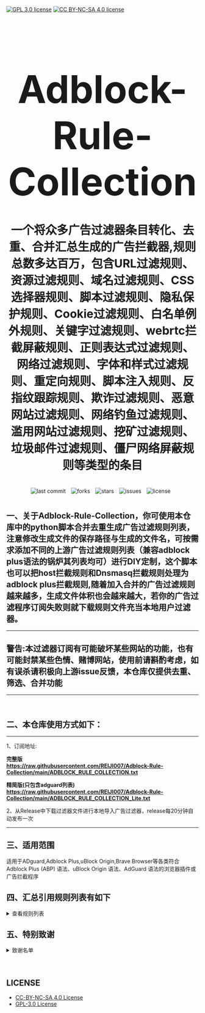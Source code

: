 [![GPL 3.0 license](https://img.shields.io/badge/License-GPL%20v3-blue.svg)](https://github.com/REIJI007/Adblock-Rule-Collection/blob/main/LICENSE-GPL3.0)
[![CC BY-NC-SA 4.0 license](https://img.shields.io/badge/License-CC%20BY--NC--SA%204.0-lightgrey.svg)](https://github.com/REIJI007/Adblock-Rule-Collection/blob/main/LICENSE-CC%20BY-NC-SA%204.0)
<!-- 居中的大标题 -->
<h1 align="center" style="font-size: 100px; margin-bottom: 40px;">Adblock-Rule-Collection</h1>

<!-- 居中的副标题 -->
<h2 align="center" style="font-size: 30px; margin-bottom: 40px;">一个将众多广告过滤器条目转化、去重、合并汇总生成的广告拦截器,规则总数多达百万，包含URL过滤规则、资源过滤规则、域名过滤规则、CSS选择器规则、脚本过滤规则、隐私保护规则、Cookie过滤规则、白名单例外规则、关键字过滤规则、webrtc拦截屏蔽规则、正则表达式过滤规则、网络过滤规则、字体和样式过滤规则、重定向规则、脚本注入规则、反指纹跟踪规则、欺诈过滤规则、恶意网站过滤规则、网络钓鱼过滤规则、滥用网站过滤规则、挖矿过滤规则、垃圾邮件过滤规则、僵尸网络屏蔽规则等类型的条目</h2>

<!-- 徽章（根据需要调整） -->
<p align="center" style="margin-bottom: 40px;">
    <img src="https://img.shields.io/badge/last%20commit-today-brightgreen" alt="last commit" style="margin-right: 10px;">
    <img src="https://img.shields.io/github/forks/REIJI007/Adblock-Rule-Collection" alt="forks" style="margin-right: 10px;">
    <img src="https://img.shields.io/github/stars/REIJI007/Adblock-Rule-Collection" alt="stars" style="margin-right: 10px;">
    <img src="https://img.shields.io/github/issues/REIJI007/Adblock-Rule-Collection" alt="issues" style="margin-right: 10px;">
    <img src="https://img.shields.io/github/license/REIJI007/Adblock-Rule-Collection" alt="license" style="margin-right: 10px;">
</p>


## 一、关于Adblock-Rule-Collection，你可使用本仓库中的python脚本合并去重生成广告过滤规则列表，注意修改生成文件的保存路径与生成的文件名，可按需求添加不同的上游广告过滤规则列表（兼容adblock plus语法的锅炉其列表均可）进行DIY定制，这个脚本也可以把host拦截规则和Dnsmasq拦截规则处理为adblock plus拦截规则,随着加入合并的广告过滤规则越来越多，生成文件体积也会越来越大，若你的广告过滤程序订阅失败则就下载规则文件充当本地用户过滤器。

<hr>

## 警告:本过滤器订阅有可能破坏某些网站的功能，也有可能封禁某些色情、赌博网站，使用前请斟酌考虑，如有误杀请积极向上游issue反馈，本仓库仅提供去重、筛选、合并功能

<hr>
<br>

## 二、本仓库使用方式如下：

<hr> 
1、订阅地址: 

**完整版** <br>
**https://raw.githubusercontent.com/REIJI007/Adblock-Rule-Collection/main/ADBLOCK_RULE_COLLECTION.txt** <br>

**精简版(只包含adguard列表)** <br>
**https://raw.githubusercontent.com/REIJI007/Adblock-Rule-Collection/main/ADBLOCK_RULE_COLLECTION_Lite.txt** <br>

2、从Release中下载过滤器文件进行本地导入广告过滤器，release每20分钟自动发布一次
<hr>


## 三、适用范围
适用于ADguard,Adblock Plus,uBlock Origin,Brave Browser等各类符合Adblock Plus (ABP) 语法、uBlock Origin 语法、AdGuard 语法的浏览器插件或广告拦截程序
<br>


## 四、汇总引用规则列表有如下
<details>
  <summary>查看规则列表</summary>

1. [Anti-ad for AdGuard](https://anti-ad.net/adguard.txt)
2. [Anti-ad-Easylist](https://anti-ad.net/easylist.txt)
3. [OISD Big List](https://big.oisd.nl)
4. [EasyList](https://easylist.to/easylist/easylist.txt)
5. [EasyList Adservers](https://raw.githubusercontent.com/easylist/easylist/master/easylist/easylist_adservers.txt)
6. [EasyList Third-Party Servers](https://raw.githubusercontent.com/easylist/easylist/master/easylist/easylist_thirdparty.txt)
7. [EasyList Adservers Popup](https://raw.githubusercontent.com/easylist/easylist/master/easylist/easylist_adservers_popup.txt)
8. [EasyList Third-Party Popup](https://raw.githubusercontent.com/easylist/easylist/master/easylist/easylist_thirdparty_popup.txt)
9. [EasyList Allowlist](https://raw.githubusercontent.com/easylist/easylist/master/easylist/easylist_allowlist.txt)
10. [EasyList Allowlist Dimensions](https://raw.githubusercontent.com/easylist/easylist/master/easylist/easylist_allowlist_dimensions.txt)
11. [EasyList General Hide](https://raw.githubusercontent.com/easylist/easylist/master/easylist/easylist_allowlist_general_hide.txt)
12. [EasyList Popup Allowlist](https://raw.githubusercontent.com/easylist/easylist/master/easylist/easylist_allowlist_popup.txt)
13. [EasyList General Block](https://raw.githubusercontent.com/easylist/easylist/master/easylist/easylist_general_block.txt)
14. [EasyList General Block Popup](https://raw.githubusercontent.com/easylist/easylist/master/easylist/easylist_general_block_popup.txt)
15. [EasyList General Hide](https://raw.githubusercontent.com/easylist/easylist/master/easylist/easylist_general_hide.txt)
16. [EasyPrivacy](https://easylist.to/easylist/easyprivacy.txt)
17. [EasyPrivacy Allowlist](https://raw.githubusercontent.com/easylist/easylist/master/easyprivacy/easyprivacy_allowlist.txt)
18. [EasyPrivacy International Allowlist](https://raw.githubusercontent.com/easylist/easylist/master/easyprivacy/easyprivacy_allowlist_international.txt)
19. [EasyPrivacy General](https://raw.githubusercontent.com/easylist/easylist/master/easyprivacy/easyprivacy_general.txt)
20. [EasyPrivacy General Email Trackers](https://raw.githubusercontent.com/easylist/easylist/master/easyprivacy/easyprivacy_general_emailtrackers.txt)
21. [EasyPrivacy Third-Party](https://raw.githubusercontent.com/easylist/easylist/master/easyprivacy/easyprivacy_thirdparty.txt)
22. [EasyPrivacy International Third-Party](https://raw.githubusercontent.com/easylist/easylist/master/easyprivacy/easyprivacy_thirdparty_international.txt)
23. [EasyPrivacy Tracking Servers](https://raw.githubusercontent.com/easylist/easylist/master/easyprivacy/easyprivacy_trackingservers.txt)
24. [EasyPrivacy Third-Party Tracking Servers](https://raw.githubusercontent.com/easylist/easylist/master/easyprivacy/easyprivacy_trackingservers_thirdparty.txt)
25. [EasyPrivacy Admiral Tracking Servers](https://raw.githubusercontent.com/easylist/easylist/master/easyprivacy/easyprivacy_trackingservers_admiral.txt)
26. [EasyPrivacy General Tracking Servers](https://raw.githubusercontent.com/easylist/easylist/master/easyprivacy/easyprivacy_trackingservers_general.txt)
27. [EasyPrivacy Mining Tracking Servers](https://raw.githubusercontent.com/easylist/easylist/master/easyprivacy/easyprivacy_trackingservers_mining.txt)
28. [EasyPrivacy Notification Tracking Servers](https://raw.githubusercontent.com/easylist/easylist/master/easyprivacy/easyprivacy_trackingservers_notifications.txt)
29. [Easylist Cookie List](https://secure.fanboy.co.nz/fanboy-cookiemonster.txt)
30. [Easylist Cookie Allowlist](https://raw.githubusercontent.com/easylist/easylist/master/easylist_cookie/easylist_cookie_allowlist.txt)
31. [Easylist Cookie General Hide Allowlist](https://raw.githubusercontent.com/easylist/easylist/master/easylist_cookie/easylist_cookie_allowlist_general_hide.txt)
32. [Easylist Cookie General Block](https://raw.githubusercontent.com/easylist/easylist/master/easylist_cookie/easylist_cookie_general_block.txt)
33. [Easylist Cookie General Hide](https://raw.githubusercontent.com/easylist/easylist/master/easylist_cookie/easylist_cookie_general_hide.txt)
34. [Easylist Cookie Third-Party](https://raw.githubusercontent.com/easylist/easylist/master/easylist_cookie/easylist_cookie_thirdparty.txt)
35. [EasyList China](https://raw.githubusercontent.com/easylist/easylistchina/master/easylistchina.txt)
36. [Adblock Warning Removal List](https://easylist-downloads.adblockplus.org/antiadblockfilters.txt)
37. [Fanboy's Annoyance List](https://secure.fanboy.co.nz/fanboy-annoyance.txt)
38. [Fanboy's Social Blocking List](https://easylist.to/easylist/fanboy-social.txt)
39. [Fanboy's Anti-Thirdparty Fonts](https://www.fanboy.co.nz/fanboy-antifonts.txt)
40. [Fanboy's Notifications Blocking List](https://raw.githubusercontent.com/DandelionSprout/adfilt/master/Other%20domains%20versions/FanboyNotifications-LoadableInUBO.txt)
41. [CJX's Annoyance List](https://raw.githubusercontent.com/cjx82630/cjxlist/master/cjx-annoyance.txt)
42. [CJX's EasyList Lite](https://raw.githubusercontent.com/cjx82630/cjxlist/master/cjxlist.txt)
43. [CJX's uBlock List](https://raw.githubusercontent.com/cjx82630/cjxlist/master/cjx-ublock.txt)
44. [uniartrisan's Adblock List Plus](https://raw.githubusercontent.com/uniartisan/adblock_list/master/adblock_plus.txt)
45. [uniartrisan's Privacy List](https://raw.githubusercontent.com/uniartisan/adblock_list/master/adblock_privacy.txt)
46. [AdRules AdBlock List Plus](https://raw.githubusercontent.com/Cats-Team/AdRules/main/adblock_plus.txt)
47. [AdRules DNS List](https://raw.githubusercontent.com/Cats-Team/AdRules/main/dns.txt)
48. [AdBlock DNS](https://raw.githubusercontent.com/217heidai/adblockfilters/main/rules/adblockdns.txt)
49. [AdBlock Filter](https://raw.githubusercontent.com/217heidai/adblockfilters/main/rules/adblockfilters.txt)
50. [GOODBYEADS](https://raw.githubusercontent.com/8680/GOODBYEADS/master/data/rules/adblock.txt)
51. [GOODBYEADS DNS](https://raw.githubusercontent.com/8680/GOODBYEADS/master/data/rules/dns.txt)
52. [GOODBYEADS Allow](https://raw.githubusercontent.com/8680/GOODBYEADS/master/data/rules/allow.txt)
53. [AWAvenue Ads Rule](https://raw.githubusercontent.com/TG-Twilight/AWAvenue-Ads-Rule/main/AWAvenue-Ads-Rule.txt)
54. [uBlock Filters](https://raw.githubusercontent.com/uBlockOrigin/uAssets/master/filters/filters.txt)
55. [uBlock Privacy Filter](https://raw.githubusercontent.com/uBlockOrigin/uAssets/master/filters/privacy.txt)
56. [uBlock Mobile Filter](https://raw.githubusercontent.com/uBlockOrigin/uAssets/master/filters/filters-mobile.txt)
57. [uBlock Badware Risks Filter](https://raw.githubusercontent.com/uBlockOrigin/uAssets/master/filters/badware.txt)
58. [uBlock Annoyances Cookies Filter](https://raw.githubusercontent.com/uBlockOrigin/uAssets/master/filters/annoyances-cookies.txt)
59. [uBlock Annoyances Others Filter](https://raw.githubusercontent.com/uBlockOrigin/uAssets/master/filters/annoyances-others.txt)
60. [uBlock Resource Abuse Filters](https://raw.githubusercontent.com/uBlockOrigin/uAssets/master/filters/resource-abuse.txt)
61. [uBlock Unbreak Filter](https://raw.githubusercontent.com/uBlockOrigin/uAssets/master/filters/unbreak.txt)
62. [AdGuard Base Filter](https://raw.githubusercontent.com/AdguardTeam/FiltersRegistry/master/filters/filter_2_Base/filter.txt)
63. [AdGuard Base Filter — First-Party Servers](https://raw.githubusercontent.com/AdguardTeam/AdguardFilters/master/BaseFilter/sections/adservers_firstparty.txt)
64. [AdGuard Base Filter — Foreign Servers](https://raw.githubusercontent.com/AdguardTeam/AdguardFilters/master/BaseFilter/sections/foreign.txt)
65. [AdGuard Base Filter Cryptominers](https://raw.githubusercontent.com/AdguardTeam/AdguardFilters/master/BaseFilter/sections/cryptominers.txt)
66. [AdGuard Base Filter Adservers](https://raw.githubusercontent.com/AdguardTeam/AdguardFilters/master/BaseFilter/sections/adservers.txt)
67. [AdGuard Base Filter Adservers First-Party](https://raw.githubusercontent.com/AdguardTeam/AdguardFilters/master/BaseFilter/sections/adservers_firstparty.txt)
68. [AdGuard Base Filter Allowlist](https://raw.githubusercontent.com/AdguardTeam/AdguardFilters/master/BaseFilter/sections/allowlist.txt)
69. [AdGuard Base Filter Stealth Allowlist](https://raw.githubusercontent.com/AdguardTeam/AdguardFilters/master/BaseFilter/sections/allowlist_stealth.txt)
70. [AdGuard Base Filter Anti-Adblock](https://raw.githubusercontent.com/AdguardTeam/AdguardFilters/master/BaseFilter/sections/antiadblock.txt)
71. [AdGuard Base Filter Replace](https://raw.githubusercontent.com/AdguardTeam/AdguardFilters/master/BaseFilter/sections/replace.txt)
72. [AdGuard Base Filter Content Blocker](https://raw.githubusercontent.com/AdguardTeam/AdguardFilters/master/BaseFilter/sections/content_blocker.txt)
73. [AdGuard Exclusion Rules](https://raw.githubusercontent.com/AdguardTeam/AdGuardSDNSFilter/master/Filters/exclusions.txt)
74. [AdGuard Exception Rules](https://raw.githubusercontent.com/AdguardTeam/AdGuardSDNSFilter/master/Filters/exceptions.txt)
75. [AdGuard SDNS Filter](https://raw.githubusercontent.com/AdguardTeam/AdGuardSDNSFilter/master/Filters/rules.txt)
76. [AdGuard Tracking Protection Filter](https://raw.githubusercontent.com/AdguardTeam/FiltersRegistry/master/filters/filter_3_Spyware/filter.txt)
77. [AdGuard Tracking Protection Filter — First-Party Trackers](https://raw.githubusercontent.com/AdguardTeam/AdguardFilters/master/SpywareFilter/sections/tracking_servers_firstparty.txt)
78. [AdGuard Tracking Protection Filter — Third-Party Trackers](https://raw.githubusercontent.com/AdguardTeam/AdguardFilters/master/SpywareFilter/sections/tracking_servers.txt)
79. [AdGuard Tracking Protection Filter — Mobile Trackers](https://raw.githubusercontent.com/AdguardTeam/AdguardFilters/master/SpywareFilter/sections/mobile.txt)
80. [AdGuard URL Tracking Filter](https://raw.githubusercontent.com/AdguardTeam/FiltersRegistry/master/filters/filter_17_TrackParam/filter.txt)
81. [AdGuard Social Media Filter](https://raw.githubusercontent.com/AdguardTeam/FiltersRegistry/master/filters/filter_4_Social/filter.txt)
82. [AdGuard Social Filter Allowlist](https://raw.githubusercontent.com/AdguardTeam/AdguardFilters/master/SocialFilter/sections/allowlist.txt)
83. [AdGuard Social Filter General Element Hide](https://raw.githubusercontent.com/AdguardTeam/AdguardFilters/master/SocialFilter/sections/general_elemhide.txt)
84. [AdGuard Social Filter General Extensions](https://raw.githubusercontent.com/AdguardTeam/AdguardFilters/master/SocialFilter/sections/general_extensions.txt)
85. [AdGuard Social Filter General URL](https://raw.githubusercontent.com/AdguardTeam/AdguardFilters/master/SocialFilter/sections/general_url.txt)
86. [AdGuard Social Filter Popups](https://raw.githubusercontent.com/AdguardTeam/AdguardFilters/master/SocialFilter/sections/popups.txt)
87. [AdGuard Social Filter Social Trackers](https://raw.githubusercontent.com/AdguardTeam/AdguardFilters/master/SocialFilter/sections/social_trackers.txt)
88. [AdGuard Annoyances Filter](https://raw.githubusercontent.com/AdguardTeam/FiltersRegistry/master/filters/filter_14_Annoyances/filter.txt)
89. [AdGuard Annoyances Filter Cookies Allowlist](https://raw.githubusercontent.com/AdguardTeam/AdguardFilters/master/AnnoyancesFilter/Cookies/sections/cookies_allowlist.txt)
90. [AdGuard Annoyances Filter Cookies General](https://raw.githubusercontent.com/AdguardTeam/AdguardFilters/master/AnnoyancesFilter/Cookies/sections/cookies_general.txt)
91. [AdGuard Annoyances Filter Mobile App Allowlist](https://raw.githubusercontent.com/AdguardTeam/AdguardFilters/master/AnnoyancesFilter/MobileApp/sections/mobile-app_allowlist.txt)
92. [AdGuard Annoyances Filter Mobile App General](https://raw.githubusercontent.com/AdguardTeam/AdguardFilters/master/AnnoyancesFilter/MobileApp/sections/mobile-app_general.txt)
93. [AdGuard Annoyances Filter Popups Anti-Adblock](https://raw.githubusercontent.com/AdguardTeam/AdguardFilters/master/AnnoyancesFilter/Popups/sections/antiadblock.txt)
94. [AdGuard Annoyances Filter Popups Allowlist](https://raw.githubusercontent.com/AdguardTeam/AdguardFilters/master/AnnoyancesFilter/Popups/sections/popups_allowlist.txt)
95. [AdGuard Annoyances Filter Popups General](https://raw.githubusercontent.com/AdguardTeam/AdguardFilters/master/AnnoyancesFilter/Popups/sections/popups_general.txt)
96. [AdGuard Annoyances Filter Push Notifications Allowlist](https://raw.githubusercontent.com/AdguardTeam/AdguardFilters/master/AnnoyancesFilter/Popups/sections/push-notifications_allowlist.txt)
97. [AdGuard Annoyances Filter Push Notifications General](https://raw.githubusercontent.com/AdguardTeam/AdguardFilters/master/AnnoyancesFilter/Popups/sections/push-notifications_general.txt)
98. [AdGuard Annoyances Filter Subscriptions Allowlist](https://raw.githubusercontent.com/AdguardTeam/AdguardFilters/master/AnnoyancesFilter/Popups/sections/subscriptions_allowlist.txt)
99. [AdGuard Annoyances Filter Subscriptions General](https://raw.githubusercontent.com/AdguardTeam/AdguardFilters/master/AnnoyancesFilter/Popups/sections/subscriptions_general.txt)
100. [AdGuard Annoyances Filter Widgets](https://raw.githubusercontent.com/AdguardTeam/AdguardFilters/master/AnnoyancesFilter/Widgets/sections/widgets.txt)
101. [AdGuard CNAME original trackers list](https://raw.githubusercontent.com/AdguardTeam/cname-trackers/master/data/combined_original_trackers.txt)  
102. [AdGuard CNAME disguised ads list](https://raw.githubusercontent.com/AdguardTeam/cname-trackers/master/data/combined_disguised_ads.txt)  
103. [AdGuard CNAME disguised clickthroughs list](https://raw.githubusercontent.com/AdguardTeam/cname-trackers/master/data/combined_disguised_clickthroughs.txt)  
104. [AdGuard CNAME disguised microsites list](https://raw.githubusercontent.com/AdguardTeam/cname-trackers/master/data/combined_disguised_microsites.txt)  
105. [AdGuard CNAME disguised trackers list](https://raw.githubusercontent.com/AdguardTeam/cname-trackers/master/data/combined_disguised_trackers.txt)  
106. [AdGuard CNAME disguised mail_trackers list](https://raw.githubusercontent.com/AdguardTeam/cname-trackers/master/data/combined_disguised_mail_trackers.txt)  
107. [AdGuard DNS filter](https://raw.githubusercontent.com/AdguardTeam/FiltersRegistry/master/filters/filter_15_DnsFilter/filter.txt)  
108. [AdGuard for Android](https://filters.adtidy.org/android/filters/11.txt)  
109. [AdGuard for iOS](https://filters.adtidy.org/ios/filters/11.txt)  
110. [AdGuard Chinese filter](https://raw.githubusercontent.com/AdguardTeam/FiltersRegistry/master/filters/filter_224_Chinese/filter.txt)  
111. [AdGuard Chinese filter-adservers](https://raw.githubusercontent.com/AdguardTeam/AdguardFilters/master/ChineseFilter/sections/adservers.txt)  
112. [AdGuard Chinese filter-adservers_firstparty](https://raw.githubusercontent.com/AdguardTeam/AdguardFilters/master/ChineseFilter/sections/adservers_firstparty.txt)  
113. [AdGuard ChineseFilter-allowlist](https://raw.githubusercontent.com/AdguardTeam/AdguardFilters/master/ChineseFilter/sections/allowlist.txt)  
114. [AdGuard ChineseFilter-antiadblock](https://raw.githubusercontent.com/AdguardTeam/AdguardFilters/master/ChineseFilter/sections/antiadblock.txt)  
115. [AdGuard ChineseFilter-general_elemhide](https://raw.githubusercontent.com/AdguardTeam/AdguardFilters/master/ChineseFilter/sections/general_elemhide.txt)  
116. [AdGuard ChineseFilter-general_extensions](https://raw.githubusercontent.com/AdguardTeam/AdguardFilters/master/ChineseFilter/sections/general_extensions.txt)  
117. [AdGuard ChineseFilter-general_url](https://raw.githubusercontent.com/AdguardTeam/AdguardFilters/master/ChineseFilter/sections/general_url.txt)  
118. [AdGuard ChineseFilter-replace](https://raw.githubusercontent.com/AdguardTeam/AdguardFilters/master/ChineseFilter/sections/replace.txt)  
119. [AdGuard Mobile filter](https://raw.githubusercontent.com/AdguardTeam/AdguardFilters/master/MobileFilter/sections/adservers.txt)  
120. [AdGuard MobileFilter-adservers](https://raw.githubusercontent.com/AdguardTeam/AdguardFilters/master/MobileFilter/sections/adservers.txt)  
121. [AdGuard MobileFilter-allowlist_app](https://raw.githubusercontent.com/AdguardTeam/AdguardFilters/master/MobileFilter/sections/allowlist_app.txt)  
122. [AdGuard MobileFilter-allowlist_web](https://raw.githubusercontent.com/AdguardTeam/AdguardFilters/master/MobileFilter/sections/allowlist_web.txt)  
123. [AdGuard MobileFilter-antiadblock](https://raw.githubusercontent.com/AdguardTeam/AdguardFilters/master/MobileFilter/sections/antiadblock.txt)  
124. [AdGuard MobileFilter-general_elemhide](https://raw.githubusercontent.com/AdguardTeam/AdguardFilters/master/MobileFilter/sections/general_elemhide.txt)  
125. [AdGuard MobileFilter-general_extensions](https://raw.githubusercontent.com/AdguardTeam/AdguardFilters/master/MobileFilter/sections/general_extensions.txt)  
126. [AdGuard MobileFilter-general_url](https://raw.githubusercontent.com/AdguardTeam/AdguardFilters/master/MobileFilter/sections/general_url.txt)  
127. [AdGuard MobileFilter-replace](https://raw.githubusercontent.com/AdguardTeam/AdguardFilters/master/MobileFilter/sections/replace.txt)  
128. [AdGuard SpywareFilter-allowlist](https://raw.githubusercontent.com/AdguardTeam/AdguardFilters/master/SpywareFilter/sections/allowlist.txt)  
129. [AdGuard SpywareFilter-cookies_allowlist](https://raw.githubusercontent.com/AdguardTeam/AdguardFilters/master/SpywareFilter/sections/cookies_allowlist.txt)  
130. [AdGuard SpywareFilter-cookies_general](https://raw.githubusercontent.com/AdguardTeam/AdguardFilters/master/SpywareFilter/sections/cookies_general.txt)  
131. [AdGuard SpywareFilter-cookies_specific](https://raw.githubusercontent.com/AdguardTeam/AdguardFilters/master/SpywareFilter/sections/cookies_specific.txt)  
132. [AdGuard SpywareFilter-general_elemhide](https://raw.githubusercontent.com/AdguardTeam/AdguardFilters/master/SpywareFilter/sections/general_elemhide.txt)  
133. [AdGuard SpywareFilter-general_extensions](https://raw.githubusercontent.com/AdguardTeam/AdguardFilters/master/SpywareFilter/sections/general_extensions.txt)  
134. [AdGuard SpywareFilter-general_url](https://raw.githubusercontent.com/AdguardTeam/AdguardFilters/master/SpywareFilter/sections/general_url.txt)  
135. [AdGuard SpywareFilter-mobile](https://raw.githubusercontent.com/AdguardTeam/AdguardFilters/master/SpywareFilter/sections/mobile.txt)  
136. [AdGuard SpywareFilter-mobile_allowlist](https://raw.githubusercontent.com/AdguardTeam/AdguardFilters/master/SpywareFilter/sections/mobile_allowlist.txt)  
137. [AdGuard SpywareFilter-tracking_servers](https://raw.githubusercontent.com/AdguardTeam/AdguardFilters/master/SpywareFilter/sections/tracking_servers.txt)  
138. [AdGuard SpywareFilter-tracking_servers_firstparty](https://raw.githubusercontent.com/AdguardTeam/AdguardFilters/master/SpywareFilter/sections/tracking_servers_firstparty.txt)  
139. [AdGuard TrackParamFilter-allowlist](https://raw.githubusercontent.com/AdguardTeam/AdguardFilters/master/TrackParamFilter/sections/allowlist.txt)  
140. [AdGuard TrackParamFilter-general_url](https://raw.githubusercontent.com/AdguardTeam/AdguardFilters/master/TrackParamFilter/sections/general_url.txt)  
141. [HyperADRules](https://raw.githubusercontent.com/Lynricsy/HyperADRules/master/rules.txt)  
142. [HyperADRules-DNS](https://raw.githubusercontent.com/Lynricsy/HyperADRules/master/dns.txt)  
143. [HyperADRules-allow](https://raw.githubusercontent.com/Lynricsy/HyperADRules/master/allow.txt)  
144. [TheBestAdrules](https://raw.githubusercontent.com/guandasheng/adguardhome/main/rule/all.txt)  
145. [xinggsf's rules](https://raw.githubusercontent.com/xinggsf/Adblock-Plus-Rule/master/rule.txt)  
146. [xinggsf's mv rules](https://raw.githubusercontent.com/xinggsf/Adblock-Plus-Rule/master/mv.txt)  
147. [adblock-nocoin-list](https://raw.githubusercontent.com/hoshsadiq/adblock-nocoin-list/master/nocoin.txt)  
148. [GoodbyeAds-AdBlock-Filter](https://raw.githubusercontent.com/jerryn70/GoodbyeAds/master/Formats/GoodbyeAds-AdBlock-Filter.txt)  
149. [GoodbyeAds-Ultra-AdBlock-Filter](https://raw.githubusercontent.com/jerryn70/GoodbyeAds/master/Formats/GoodbyeAds-Ultra-AdBlock-Filter.txt)
150. [Phishing URL Blocklist——AdGuard](https://malware-filter.gitlab.io/malware-filter/phishing-filter-ag.txt)  
151. [Phishing URL Blocklist——AdGuard Home](https://malware-filter.gitlab.io/malware-filter/phishing-filter-agh.txt)  
152. [Phishing URL Blocklist——uBlock Origin](https://malware-filter.gitlab.io/malware-filter/phishing-filter.txt)  
153. [Malicious URL Blocklist——AdGuard](https://malware-filter.gitlab.io/malware-filter/urlhaus-filter-ag.txt)  
154. [Malicious URL Blocklist——AdGuard Home](https://malware-filter.gitlab.io/malware-filter/urlhaus-filter-agh.txt)  
155. [Malicious URL Blocklist——uBlock Origin](https://malware-filter.gitlab.io/malware-filter/urlhaus-filter.txt)  
156. [Tracking JS Blocklist](https://malware-filter.gitlab.io/malware-filter/tracking-filter.txt)  
157. [Botnet IP Blocklist——AdGuard](https://malware-filter.gitlab.io/malware-filter/botnet-filter-ag.txt)  
158. [Botnet IP Blocklist——AdGuard Home](https://malware-filter.gitlab.io/malware-filter/botnet-filter-agh.txt)  
159. [Botnet IP Blocklist——uBlock Origin](https://malware-filter.gitlab.io/malware-filter/botnet-filter.txt)  
160. [ABP filters](https://easylist-msie.adblockplus.org/abp-filters-anti-cv.txt)  
161. [adgk](https://raw.githubusercontent.com/banbendalao/ADgk/master/ADgk.txt)  
162. [yokoffing's Annoyance List](https://raw.githubusercontent.com/yokoffing/filterlists/main/annoyance_list.txt)  
163. [yokoffing's Privacy Essentials](https://raw.githubusercontent.com/yokoffing/filterlists/main/privacy_essentials.txt)  
164. [Spam404's Adblock-list](https://raw.githubusercontent.com/Spam404/lists/master/adblock-list.txt)  
165. [Brave-specific filter](https://raw.githubusercontent.com/brave/adblock-lists/master/brave-lists/brave-specific.txt)  
166. [Brave-ios-specific filter](https://raw.githubusercontent.com/brave/adblock-lists/master/brave-lists/brave-ios-specific.txt)  
167. [Brave-Android-specific filter](https://raw.githubusercontent.com/brave/adblock-lists/master/brave-lists/brave-android-specific.txt)  
168. [Brave-Firstparty filter](https://raw.githubusercontent.com/brave/adblock-lists/master/brave-lists/brave-firstparty.txt)  
169. [Brave-Firstparty-cname filter](https://raw.githubusercontent.com/brave/adblock-lists/master/brave-lists/brave-firstparty-cname.txt)  
170. [Brave-Unbreak filter](https://raw.githubusercontent.com/brave/adblock-lists/master/brave-unbreak.txt)  
171. [Filter unblocking search ads and self-promotions](https://raw.githubusercontent.com/AdguardTeam/FiltersRegistry/master/filters/filter_10_Useful/filter.txt)  
172. [Peter Lowe’s Ad and Tracking Server List](https://pgl.yoyo.org/adservers/serverlist.php?hostformat=adblockplus&showintro=0)  
173. [Dandelion Sprout's Anti-Malware List (for AdGuard)](https://raw.githubusercontent.com/DandelionSprout/adfilt/master/Alternate%20versions%20Anti-Malware%20List/AntiMalwareAdGuard.txt)  
174. [Dandelion Sprout's Anti-Malware List (for Adblock Plus and AdBlock)](https://raw.githubusercontent.com/DandelionSprout/adfilt/master/Alternate%20versions%20Anti-Malware%20List/AntiMalwareABP.txt)  
175. [The Block List Project - Smart TV List](https://raw.githubusercontent.com/blocklistproject/Lists/master/adguard/smart-tv-ags.txt)  
176. [The Block List Project - Ads List](https://raw.githubusercontent.com/blocklistproject/Lists/master/adguard/ads-ags.txt)  
177. [The Block List Project - Basic Starter List](https://raw.githubusercontent.com/blocklistproject/Lists/master/adguard/basic-ags.txt)  
178. [The Block List Project - Tracking List](https://raw.githubusercontent.com/blocklistproject/Lists/master/adguard/tracking-ags.txt)  
179. [The Block List Project - Malware List](https://raw.githubusercontent.com/blocklistproject/Lists/master/adguard/malware-ags.txt)  
180. [The Block List Project - Scam List](https://raw.githubusercontent.com/blocklistproject/Lists/master/adguard/scam-ags.txt)  
181. [The Block List Project - Phishing List](https://raw.githubusercontent.com/blocklistproject/Lists/master/adguard/phishing-ags.txt)  
182. [The Block List Project - Ransomware List](https://raw.githubusercontent.com/blocklistproject/Lists/master/adguard/ransomware-ags.txt)  
183. [The Block List Project - Fraud List](https://raw.githubusercontent.com/blocklistproject/Lists/master/adguard/fraud-ags.txt)  
184. [The Block List Project - Abuse List](https://raw.githubusercontent.com/blocklistproject/Lists/master/adguard/abuse-ags.txt)  
185. [The Block List Project - Redirect List](https://raw.githubusercontent.com/blocklistproject/Lists/master/adguard/redirect-ags.txt)  
186. [Anti-Adblock Killer](https://raw.githubusercontent.com/reek/anti-adblock-killer/master/anti-adblock-killer-filters.txt)  
187. [Scam Blocklist (Adblock Plus)](https://raw.githubusercontent.com/durablenapkin/scamblocklist/master/adguard.txt)  
188. [Smart-TV Blocklist for AdGuard Home](https://raw.githubusercontent.com/Perflyst/PiHoleBlocklist/master/SmartTV-AGH.txt)  
189. [HaGeZi's Pro DNS Blocklist](https://raw.githubusercontent.com/hagezi/dns-blocklists/main/adblock/pro.txt)  
190. [HaGeZi's Fake DNS Blocklist](https://raw.githubusercontent.com/hagezi/dns-blocklists/main/adblock/fake.txt)  
191. [HaGeZi's Light DNS Blocklist](https://raw.githubusercontent.com/hagezi/dns-blocklists/main/adblock/light.txt)  
192. [HaGeZi's DynDNS Blocklist](https://raw.githubusercontent.com/hagezi/dns-blocklists/main/adblock/dyndns.txt)  
193. [HaGeZi's Normal DNS Blocklist](https://raw.githubusercontent.com/hagezi/dns-blocklists/main/adblock/multi.txt)  
194. [HaGeZi's Personal DNS Blocklist](https://raw.githubusercontent.com/hagezi/dns-blocklists/main/adblock/personal.txt)  
195. [HaGeZi's Pop-Up Ads DNS Blocklist](https://raw.githubusercontent.com/hagezi/dns-blocklists/main/adblock/popupads.txt)  
196. [HaGeZi's Ultimate DNS Blocklist](https://raw.githubusercontent.com/hagezi/dns-blocklists/main/adblock/ultimate.txt)  
197. [HaGeZi's The World's Most Abused TLDs - Aggressive](https://raw.githubusercontent.com/hagezi/dns-blocklists/main/adblock/spam-tlds-adblock-aggressive.txt)  
198. [HaGeZi's The World's Most Abused TLDs - Allow](https://raw.githubusercontent.com/hagezi/dns-blocklists/main/adblock/spam-tlds-adblock-allow.txt)  
199. [HaGeZi's Threat Intelligence Feeds DNS Blocklist](https://raw.githubusercontent.com/hagezi/dns-blocklists/main/adblock/tif.txt)  
200. [HaGeZi's Allowlist Referral](https://raw.githubusercontent.com/hagezi/dns-blocklists/main/adblock/whitelist-referral.txt)  
201. [HaGeZi's Allowlist URL Shortener](https://raw.githubusercontent.com/hagezi/dns-blocklists/main/adblock/whitelist-urlshortener.txt)  
202. [neodevpro's adblock list](https://raw.githubusercontent.com/neodevpro/neodevhost/master/adblocker)  
203. [notracking's adblock List](https://raw.githubusercontent.com/notracking/hosts-blocklists/master/adblock/adblock.txt)  
204. [damengzhu's adblock List](https://raw.githubusercontent.com/damengzhu/banad/main/jiekouAD.txt)  
205. [damengzhu's DNS List](https://raw.githubusercontent.com/damengzhu/banad/main/dnslist.txt)  
206. [hectorm's adblock List](https://hblock.molinero.dev/hosts_adblock.txt)  
207. [1Hosts's adblock list](https://raw.githubusercontent.com/badmojr/1Hosts/master/Pro/adblock.txt)
208. [DD-AD](https://raw.githubusercontent.com/afwfv/DD-AD/main/rule/all.txt)  
  



</details>

## 五、特别致谢
<details>
  <summary>致谢名单</summary>

1. [anti-AD](https://github.com/privacy-protection-tools/anti-AD)
2. [easylist](https://github.com/easylist/easylist)
3. [cjxlist](https://github.com/cjx82630/cjxlist)
4. [uniartisan](https://github.com/uniartisan/adblock_list)
5. [Cats-Team](https://github.com/Cats-Team/AdRules)
6. [217heidai](https://github.com/217heidai/adblockfilters)
7. [GOODBYEADS](https://github.com/8680/GOODBYEADS)
8. [AWAvenue-Ads-Rule](https://github.com/TG-Twilight/AWAvenue-Ads-Rule)
9. [uBlockOrigin](https://github.com/uBlockOrigin/uAssets)
10. [ADguardTeam](https://github.com/AdguardTeam/AdGuardFilters)
11. [HyperADRules](https://github.com/Lynricsy/HyperADRules)
12. [guandasheng](https://github.com/guandasheng/adguardhome)
13. [xinggsf](https://github.com/xinggsf/Adblock-Plus-Rule)
14. [hoshsadiq](https://github.com/hoshsadiq/adblock-nocoin-list)
15. [jerryn70](https://github.com/jerryn70/GoodbyeAds)
16. [malware-filter](https://gitlab.com/malware-filter)
17. [abp-filters](https://gitlab.com/eyeo/anti-cv/abp-filters-anti-cv)
18. [banbendalao](https://github.com/banbendalao/ADgk)
19. [yokoffing](https://github.com/yokoffing/filterlists)
20. [Spam404](https://github.com/Spam404/lists)
21. [brave](https://github.com/brave/adblock-lists)
22. [Peter Lowe](https://pgl.yoyo.org/adservers/)
23. [DandelionSprout](https://github.com/DandelionSprout/adfilt)
24. [blocklistproject](https://github.com/blocklistproject/Lists)
25. [reek](https://github.com/reek/anti-adblock-killer)
26. [durablenapkin](https://github.com/durablenapkin/scamblocklist)
27. [oisd](https://github.com/sjhgvr/oisd)
28. [Perflyst](https://github.com/Perflyst/PiHoleBlocklist)
29. [hagezi](https://github.com/hagezi/dns-blocklists)
30. [neodevpro](https://github.com/neodevpro/neodevhost)
31. [notracking](https://github.com/notracking/hosts-blocklists)
32. [damengzhu](https://github.com/damengzhu/banad)
33. [hectorm](https://github.com/hectorm/hblock)
34. [badmojr](https://github.com/badmojr/1Hosts)
35. [afwfv](https://github.com/afwfv/DD-AD)

  </details>





<br>
<br>


## LICENSE
- [CC-BY-NC-SA 4.0 License](https://github.com/REIJI007/Adblock-Rule-Collection/blob/main/LICENSE-CC%20BY-NC-SA%204.0)
- [GPL-3.0 License](https://github.com/REIJI007/Adblock-Rule-Collection/blob/main/LICENSE-GPL3.0)
